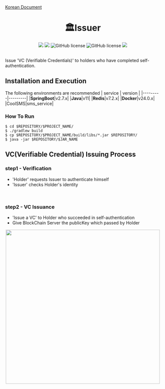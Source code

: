 [Korean Document](https://github.com/2023-oss/OSS-ISSUER/blob/main/License)
<h1 align="center">🏛Issuer</h1>

<p align="center">
<img src="https://img.shields.io/github/contributors/2023-oss/OSS-ISSUER">
<img src="https://img.shields.io/github/languages/count/2023-oss/OSS-ISSUER">
<img alt="GitHub license" src="https://img.shields.io/github/issues/2023-oss/OSS-ISSUER">
<img alt="GitHub license" src="https://img.shields.io/github/issues-closed/2023-oss/OSS-ISSUER">
<img src="https://img.shields.io/github/license/2023-oss/OSS-ISSUER">
</p>
<br/>
Issue 'VC (Verifiable Credentials)' to holders who have completed self-authentication.


<br/>
 
## Installation and Execution

The following environments are recommended
| service | version |
|---------|---------|
|**SpringBoot**|v2.7.x|
|**Java**|v11|
|**Redis**|v7.2.x|
|**Docker**|v24.0.x|
|CoolSMS|sms_service|

### How To Run
```
$ cd $REPOSITORY/$PROJECT_NAME/
$ ./gradlew build
$ cp $REPOSITORY/$PROJECT_NAME/build/libs/*.jar $REPOSITORY/
$ java -jar $REPOSITORY/$JAR_NAME
```

## VC(Verifiable Credential) Issuing Process
### step1 - Verification
- 'Holder' requests Issuer to authenticate himself
- 'Issuer' checks Holder's identity
<br/>

### step2 - VC Issuance
- 'Issue a VC' to Holder who succeeded in self-authentication
- Give BlockChain Server the publicKey which passed by Holder
<center>
  <img src="https://user-images.githubusercontent.com/83829352/265966855-2a92728a-cc09-403b-80e0-9ac5c74a335d.png" width=500px />
</center>
